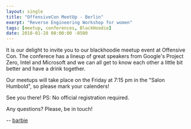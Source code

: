 ```yaml
---
layout: single
title: "OffensiveCon MeetUp - Berlin"
exerpt: "Reverse Engineering Workshop for women"
tags: [meetup, conferences, BlackHoodie]
date: 2018-01-28 00:00:00 -0500
---
```


It is our delight to invite you to our blackhoodie meetup event at Offensive Con. The conferece has a lineup of great speakers from Google's Project Zero, Intel and Microsoft and we can all get to know each other a little bit better and have a drink together.


Our meetups will take place on the Friday at 7:15 pm in the "Salon Humbold", so please mark your calenders!


See you there!
PS: No official registration required.

Any questions? Please, be in touch!

-- [barbie](https://twitter.com/barbieauglend)
